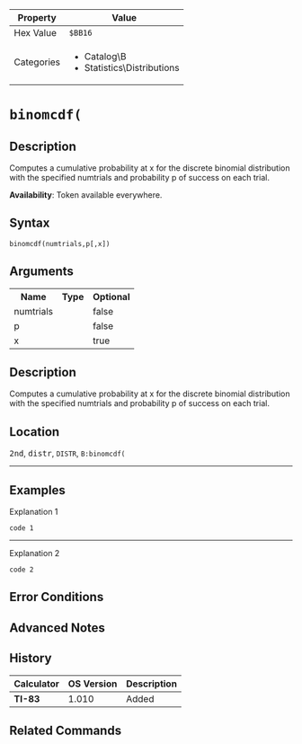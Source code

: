 | Property      | Value |
|---------------|-------|
| Hex Value     | `$BB16`|
| Categories    | <ul><li>Catalog\B</li><li>Statistics\Distributions</li></ul> |

# `binomcdf(`

## Description
Computes a cumulative probability at x for the discrete binomial distribution with the specified numtrials and probability p of success on each trial.


<b>Availability</b>: Token available everywhere.

## Syntax
`binomcdf(numtrials,p[,x])`

## Arguments
<table>
<tr><th>Name</th><th>Type</th><th>Optional</th></tr>

<tr><td>numtrials</td><td></td><td>false</td></tr>

<tr><td>p</td><td></td><td>false</td></tr>

<tr><td>x</td><td></td><td>true</td></tr>

</table>

## Description
Computes a cumulative probability at x for the discrete binomial distribution with the specified numtrials and probability p of success on each trial.

## Location
<kbd>2nd</kbd>, <kbd>distr</kbd>, `DISTR`, `B:binomcdf(`
<hr>

## Examples

Explanation 1
```ti-basic
code 1
```
---
Explanation 2
```ti-basic
code 2
```

## Error Conditions


## Advanced Notes


## History
| Calculator | OS Version | Description |
|------------|------------|-------------|
| <b>TI-83</b> | 1.010 | Added

## Related Commands

    